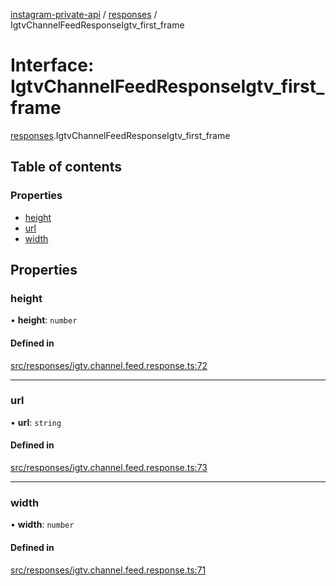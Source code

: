 [instagram-private-api](../../README.md) / [responses](../../modules/responses.md) / IgtvChannelFeedResponseIgtv_first_frame

# Interface: IgtvChannelFeedResponseIgtv\_first\_frame

[responses](../../modules/responses.md).IgtvChannelFeedResponseIgtv_first_frame

## Table of contents

### Properties

- [height](IgtvChannelFeedResponseIgtv_first_frame.md#height)
- [url](IgtvChannelFeedResponseIgtv_first_frame.md#url)
- [width](IgtvChannelFeedResponseIgtv_first_frame.md#width)

## Properties

### height

• **height**: `number`

#### Defined in

[src/responses/igtv.channel.feed.response.ts:72](https://github.com/Nerixyz/instagram-private-api/blob/b3351b9/src/responses/igtv.channel.feed.response.ts#L72)

___

### url

• **url**: `string`

#### Defined in

[src/responses/igtv.channel.feed.response.ts:73](https://github.com/Nerixyz/instagram-private-api/blob/b3351b9/src/responses/igtv.channel.feed.response.ts#L73)

___

### width

• **width**: `number`

#### Defined in

[src/responses/igtv.channel.feed.response.ts:71](https://github.com/Nerixyz/instagram-private-api/blob/b3351b9/src/responses/igtv.channel.feed.response.ts#L71)
